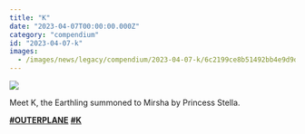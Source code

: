 ```yaml
---
title: "K"
date: "2023-04-07T00:00:00.000Z"
category: "compendium"
id: "2023-04-07-k"
images:
  - /images/news/legacy/compendium/2023-04-07-k/6c2199ce8b51492bb4e9d9d965ee34fb_002.webp
---
```


![](/images/news/legacy/compendium/2023-04-07-k/6c2199ce8b51492bb4e9d9d965ee34fb_002.webp)

Meet K, the Earthling summoned to Mirsha by Princess Stella.  
  
[**#OUTERPLANE**](/) [**#K**](/)
